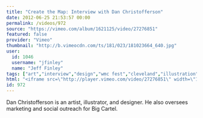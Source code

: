 ```yaml
---
title: "Create the Map: Interview with Dan Christofferson"
date: 2012-06-25 21:53:57 00:00
permalink: /videos/972
source: "https://vimeo.com/album/1621125/video/27276851"
featured: false
provider: "Vimeo"
thumbnail: "http://b.vimeocdn.com/ts/181/023/181023664_640.jpg"
user:
  id: 1046
  username: "jfinley"
  name: "Jeff Finley"
tags: ["art","interview","design","wmc fest","cleveland","illustration"]
html: "<iframe src=\"http://player.vimeo.com/video/27276851\" width=\"1280\" height=\"720\" frameborder=\"0\" webkitAllowFullScreen mozallowfullscreen allowFullScreen></iframe>"
id: 972
---
```


Dan Christofferson is an artist, illustrator, and designer. He also oversees marketing and social outreach for Big Cartel.